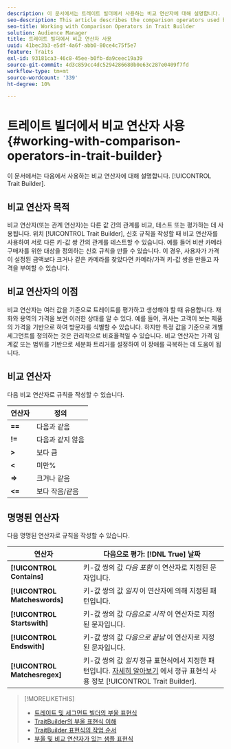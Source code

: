 ```yaml
---
description: 이 문서에서는 트레이트 빌더에서 사용하는 비교 연산자에 대해 설명합니다.
seo-description: This article describes the comparison operators used by Trait Builder.
seo-title: Working with Comparison Operators in Trait Builder
solution: Audience Manager
title: 트레이트 빌더에서 비교 연산자 사용
uuid: 41bec3b3-e5df-4a6f-abb0-80ce4c75f5e7
feature: Traits
exl-id: 93181ca3-46c8-45ee-b0fb-da9ceec19a39
source-git-commit: 4d3c859cc4dc5294286680b0e63c287e0409f7fd
workflow-type: tm+mt
source-wordcount: '339'
ht-degree: 10%

---
```


# 트레이트 빌더에서 비교 연산자 사용 {#working-with-comparison-operators-in-trait-builder}

이 문서에서는 다음에서 사용하는 비교 연산자에 대해 설명합니다. [!UICONTROL Trait Builder].

## 비교 연산자 목적

<!-- c_tb_comparison_operators.xml -->

비교 연산자(또는 관계 연산자)는 다른 값 간의 관계를 비교, 테스트 또는 평가하는 데 사용됩니다. 위치 [!UICONTROL Trait Builder], 신호 규칙을 작성할 때 비교 연산자를 사용하여 서로 다른 키-값 쌍 간의 관계를 테스트할 수 있습니다. 예를 들어 비싼 카메라 구매자를 위한 대상을 정의하는 신호 규칙을 만들 수 있습니다. 이 경우, 사용자가 가격이 설정된 금액보다 크거나 같은 카메라를 찾았다면 카메라/가격 키-값 쌍을 만들고 자격을 부여할 수 있습니다.

## 비교 연산자의 이점

비교 연산자는 여러 값을 기준으로 트레이트를 평가하고 생성해야 할 때 유용합니다. 재화와 용역의 가격을 보면 이러한 상태를 알 수 있다. 예를 들어, 귀사는 고객이 보는 제품의 가격을 기반으로 하여 방문자를 식별할 수 있습니다. 하지만 특정 값을 기준으로 개별 세그먼트를 정의하는 것은 관리적으로 비효율적일 수 있습니다. 비교 연산자는 가격 임계값 또는 범위를 기반으로 세분화 트리거를 설정하여 이 장애를 극복하는 데 도움이 됩니다.

## 비교 연산자

다음 비교 연산자로 규칙을 작성할 수 있습니다.

| 연산자 | 정의 |
|---|---|
| **==** | 다음과 같음 |
| **!=** | 다음과 같지 않음 |
| **>** | 보다 큼 |
| **&lt;** |  미만% |
| **=>** | 크거나 같음 |
| **&lt;=** | 보다 작음/같음 |

## 명명된 연산자

다음 명명된 연산자로 규칙을 작성할 수 있습니다.

| 연산자 | 다음으로 평가: [!DNL True] 날짜 |
|---|---|
| **[!UICONTROL Contains]** | 키-값 쌍의 값 *다음 포함* 이 연산자로 지정된 문자입니다. |
| **[!UICONTROL Matcheswords]** | 키-값 쌍의 값 *일치* 이 연산자에 의해 지정된 패턴입니다. |
| **[!UICONTROL Startswith]** | 키-값 쌍의 값 *다음으로 시작* 이 연산자로 지정된 문자입니다. |
| **[!UICONTROL Endswith]** | 키-값 쌍의 값 *다음으로 끝남* 이 연산자로 지정된 문자입니다. |
| **[!UICONTROL Matchesregex]** | 키-값 쌍의 값 *일치* 정규 표현식에서 지정한 패턴입니다. [자세히 알아보기](../../features/traits/trait-builder-regex.md) 에서 정규 표현식 사용 정보 [!UICONTROL Trait Builder]. |

>[!MORELIKETHIS]
>
>* [트레이트 및 세그먼트 빌더의 부울 표현식](../../reference/boolean-expressions-tsb.md)
>* [TraitBuilder의 부울 표현식 이해](../../reference/boolean-expressions-tsb.md)
>* [TraitBuilder 표현식의 작업 순서](../../features/traits/trait-operator-precedence.md)
>* [부울 및 비교 연산자가 있는 샘플 표현식](../../features/traits/trait-expression-samples.md)

